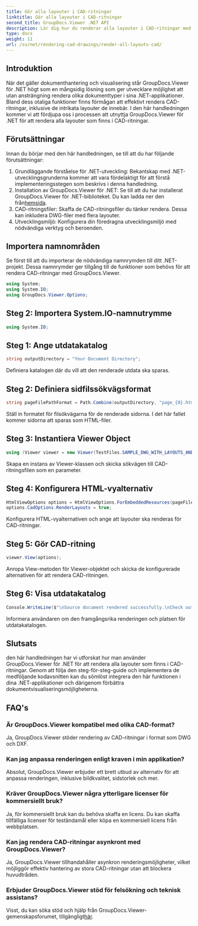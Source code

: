 ```yaml
---
title: Gör alla layouter i CAD-ritningar
linktitle: Gör alla layouter i CAD-ritningar
second_title: GroupDocs.Viewer .NET API
description: Lär dig hur du renderar alla layouter i CAD-ritningar med GroupDocs.Viewer för .NET. Följ vår omfattande handledning för sömlös integration.
type: docs
weight: 11
url: /sv/net/rendering-cad-drawings/render-all-layouts-cad/
---
```

## Introduktion
När det gäller dokumenthantering och visualisering står GroupDocs.Viewer för .NET högt som en mångsidig lösning som ger utvecklare möjlighet att utan ansträngning rendera olika dokumenttyper i sina .NET-applikationer. Bland dess otaliga funktioner finns förmågan att effektivt rendera CAD-ritningar, inklusive de intrikata layouter de innebär. I den här handledningen kommer vi att fördjupa oss i processen att utnyttja GroupDocs.Viewer för .NET för att rendera alla layouter som finns i CAD-ritningar. 
## Förutsättningar
Innan du börjar med den här handledningen, se till att du har följande förutsättningar:
1. Grundläggande förståelse för .NET-utveckling: Bekantskap med .NET-utvecklingsgrunderna kommer att vara fördelaktigt för att förstå implementeringsstegen som beskrivs i denna handledning.
2.  Installation av GroupDocs.Viewer för .NET: Se till att du har installerat GroupDocs.Viewer för .NET-biblioteket. Du kan ladda ner den från[hemsida](https://releases.groupdocs.com/viewer/net/).
3. CAD-ritningsfiler: Skaffa de CAD-ritningsfiler du tänker rendera. Dessa kan inkludera DWG-filer med flera layouter.
4. Utvecklingsmiljö: Konfigurera din föredragna utvecklingsmiljö med nödvändiga verktyg och beroenden.

## Importera namnområden
Se först till att du importerar de nödvändiga namnrymden till ditt .NET-projekt. Dessa namnrymder ger tillgång till de funktioner som behövs för att rendera CAD-ritningar med GroupDocs.Viewer.

```csharp
using System;
using System.IO;
using GroupDocs.Viewer.Options;
```
## Steg 2: Importera System.IO-namnutrymme
```csharp
using System.IO;
```
## Steg 1: Ange utdatakatalog
```csharp
string outputDirectory = "Your Document Directory";
```
Definiera katalogen där du vill att den renderade utdata ska sparas.
## Steg 2: Definiera sidfilssökvägsformat
```csharp
string pageFilePathFormat = Path.Combine(outputDirectory, "page_{0}.html");
```
Ställ in formatet för filsökvägarna för de renderade sidorna. I det här fallet kommer sidorna att sparas som HTML-filer.
## Steg 3: Instantiera Viewer Object
```csharp
using (Viewer viewer = new Viewer(TestFiles.SAMPLE_DWG_WITH_LAYOUTS_AND_LAYERS))
```
Skapa en instans av Viewer-klassen och skicka sökvägen till CAD-ritningsfilen som en parameter.
## Steg 4: Konfigurera HTML-vyalternativ
```csharp
HtmlViewOptions options = HtmlViewOptions.ForEmbeddedResources(pageFilePathFormat);
options.CadOptions.RenderLayouts = true;
```
Konfigurera HTML-vyalternativen och ange att layouter ska renderas för CAD-ritningar.
## Steg 5: Gör CAD-ritning
```csharp
viewer.View(options);
```
Anropa View-metoden för Viewer-objektet och skicka de konfigurerade alternativen för att rendera CAD-ritningen.
## Steg 6: Visa utdatakatalog
```csharp
Console.WriteLine($"\nSource document rendered successfully.\nCheck output in {outputDirectory}.");
```
Informera användaren om den framgångsrika renderingen och platsen för utdatakatalogen.

## Slutsats
den här handledningen har vi utforskat hur man använder GroupDocs.Viewer för .NET för att rendera alla layouter som finns i CAD-ritningar. Genom att följa den steg-för-steg-guide och implementera de medföljande kodavsnitten kan du sömlöst integrera den här funktionen i dina .NET-applikationer och därigenom förbättra dokumentvisualiseringsmöjligheterna.
## FAQ's
### Är GroupDocs.Viewer kompatibel med olika CAD-format?
Ja, GroupDocs.Viewer stöder rendering av CAD-ritningar i format som DWG och DXF.
### Kan jag anpassa renderingen enligt kraven i min applikation?
Absolut, GroupDocs.Viewer erbjuder ett brett utbud av alternativ för att anpassa renderingen, inklusive bildkvalitet, sidstorlek och mer.
### Kräver GroupDocs.Viewer några ytterligare licenser för kommersiellt bruk?
Ja, för kommersiellt bruk kan du behöva skaffa en licens. Du kan skaffa tillfälliga licenser för teständamål eller köpa en kommersiell licens från webbplatsen.
### Kan jag rendera CAD-ritningar asynkront med GroupDocs.Viewer?
Ja, GroupDocs.Viewer tillhandahåller asynkron renderingsmöjligheter, vilket möjliggör effektiv hantering av stora CAD-ritningar utan att blockera huvudtråden.
### Erbjuder GroupDocs.Viewer stöd för felsökning och teknisk assistans?
 Visst, du kan söka stöd och hjälp från GroupDocs.Viewer-gemenskapsforumet, tillgängligt[här](https://forum.groupdocs.com/c/viewer/9).